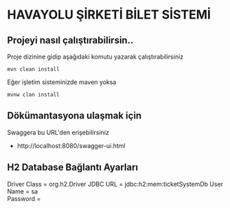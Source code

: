 # HAVAYOLU ŞİRKETİ BİLET SİSTEMİ

Projeyi nasıl çalıştırabilirsin..
-----------------------

Proje dizinine gidip aşağıdaki komutu yazarak çalıştırabilirsiniz
```
mvn clean install
```
Eğer işletim sisteminizde maven yoksa

```
mvnw clan install
```

Dökümantasyona ulaşmak için
-----------------------

Swaggera bu URL'den erişebilirsiniz
* http://localhost:8080/swagger-ui.html

H2 Database Bağlantı Ayarları
-----------------------

 Driver Class  = org.h2.Driver 
 JDBC URL =  jdbc:h2:mem:ticketSystemDb
 User Name = sa  
 Password   =
